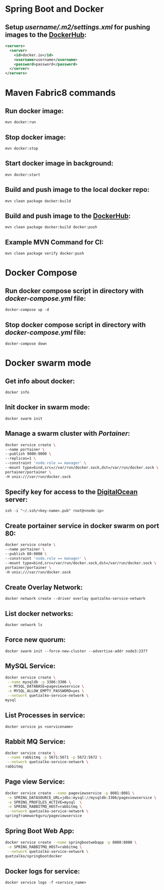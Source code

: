 # Spring Boot and Docker

## Setup _username/.m2/settings.xml_ for pushing images to the [DockerHub](https://hub.docker.com/):

```xml
<servers>
  <server>
    <id>docker.io</id>
    <username>username</username>
    <password>password</password>
  </server>
</servers>
```

# Maven Fabric8 commands

## Run docker image:

``
mvn docker:run
``

## Stop docker image:

``
mvn docker:stop
``

## Start docker image in background:

``
mvn docker:start
``

## Build and push image to the local docker repo:

``
mvn clean package docker:build
``

## Build and push image to the [DockerHub](https://hub.docker.com/):

``
mvn clean package docker:build docker:push
``

## Example MVN Command for CI:

``
mvn clean package verify docker:push
``

# Docker Compose

## Run docker compose script in directory with *docker-compose.yml* file:

``
docker-compose up -d
``

## Stop docker compose script in directory with *docker-compose.yml* file:

``
docker-compose down
``

# Docker swarm mode

## Get info about docker:

``
docker info
``

## Init docker in swarm mode:

``
docker swarm init
`` 

## Manage a swarm cluster with *Portainer*:

```sh
docker service create \
--name portainer \
--publish 9000:9000 \
--replicas=1 \
--constraint 'node.role == manager' \
--mount type=bind,src=//var/run/docker.sock,dst=/var/run/docker.sock \
portainer/portainer \
-H unix:///var/run/docker.sock
```
## Specify key for access to the [DigitalOcean](https://www.digitalocean.com/) server:

``
ssh -i "~/.ssh/<key-name>.pub" root@<node-ip>
``

## Create portainer service in docker swarm on port 80:

```sh
docker service create \
--name portainer \
--publish 80:9000 \
--constraint 'node.role == manager' \
--mount type=bind,src=/var/run/docker.sock,dst=/var/run/docker.sock \
portainer/portainer \
-H unix:///var/run/docker.sock
```

## Create Overlay Network:

``
docker network create --driver overlay quetzalko-service-network
``

## List docker networks:

``
docker network ls
``

## Force new quorum:

``
docker swarm init --force-new-cluster --advertise-addr node3:2377
``

## MySQL Service:

```sh
docker service create \
 --name mysqldb -p 3306:3306 \
 -e MYSQL_DATABASE=pageviewservice \
 -e MYSQL_ALLOW_EMPTY_PASSWORD=yes \
 --network quetzalko-service-network \
mysql
```

## List Processes in service:

``
docker service ps <servicename>
``

## Rabbit MQ Service:

```sh
docker service create \
 --name rabbitmq -p 5671:5671 -p 5672:5672 \
 --network quetzalko-service-network \
rabbitmq
```

## Page view Service:

```sh
docker service create --name pageviewservice -p 8081:8081 \
 -e SPRING_DATASOURCE_URL=jdbc:mysql://mysqldb:3306/pageviewservice \
 -e SPRING_PROFILES_ACTIVE=mysql  \
 -e SPRING_RABBITMQ_HOST=rabbitmq \
 --network quetzalko-service-network \
springframeworkguru/pageviewservice
```

## Spring Boot Web App:

```sh
docker service create --name springbootwebapp -p 8080:8080 \
 -e SPRING_RABBITMQ_HOST=rabbitmq \
 --network quetzalko-service-network \
quetzalko/springbootdocker
```

## Docker logs for service:

``
docker service logs -f <service_name>
``